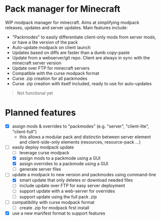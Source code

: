 Pack manager for Minecraft
==========================

WIP modpack manager for minecraft. Aims at simplifying modpack releases, updates and server updates.
Main features include:
- "Packmodes" to easily differentiate client-only mods from server mods, or have a lite version of the pack
- Auto-update modpack on client launch
- Updates based on diffs are faster than a dumb copy-paste
- Update from a webserver/git repo. Client are always in sync with the minecraft server version
- Update over FTP for minecraft servers
- Compatible with the curse modpack format
- Curse .zip creation for all packmodes
- Curse .zip creation with itself included, ready to use for auto-updates

> Not functional yet

# Planned features
- [X] assign mods & overrides to "packmodes" (e.g. "server", "client-lite", "client-full")
    + this allows a modular pack and distinctin between server element and client-side-only elements (resources, resource-pack ...)
- [ ] easily deploy modpack update
    + [ ] leverage curse modpack
    + [X] assign mods to a packmode using a GUI
    + [X] assign overrides to a packmode using a GUI
    + [ ] generate server files
- [ ] update a modpack to new version and packmodes using command-line
    + [X] smart update that only deletes or download needed files
    + [ ] include update over FTP for easy server deployment
    + [ ] support update with a web-server for overrides
    + [ ] support update using the full pack .zip
- [ ] compatibility with curse modpack format
    + [ ] create .zip for modpack first install
- [X] use a new manifest format to support features
